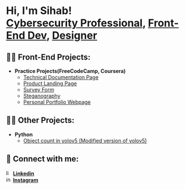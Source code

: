 <h1>Hi, I'm Sihab! <br/><a href="https://www.linkedin.com/in/sihabrahman/">Cybersecurity Professional</a>, <a href="https://github.com/sihabrahman">Front-End Dev</a>, <a href="https://www.behance.net/sihabrahman">Designer</a></h1>

<h2>👨‍💻 Front-End Projects:</h2>

- <b>Practice Projects(FreeCodeCamp, Coursera)</b>
  - [Technical Documentation Page](https://codepen.io/sihabrahman/full/OJOozBV)
  - [Product Landing Page](https://codepen.io/sihabrahman/full/RwxWNNG)
  - [Survey Form](https://codepen.io/sihabrahman/full/rNzZzWr)
  - [Steganography](https://codepen.io/sihabrahman/full/gOxvRLR)
  - [Personal Portfolio Webpage](https://codepen.io/sihabrahman/full/woNKve)
 
<h2>🧑‍💻 Other Projects:</h2>

- <b>Python</b>
  - [Object count in yolov5 (Modified version of yolov5)](https://github.com/sihabrahman/Object-count-in-yolov5)

<h2> 🤳 Connect with me:</h2>

<img src="https://cdn-icons-png.flaticon.com/256/174/174857.png" alt="linkedin" height="15px"> <a href="https://www.linkedin.com/in/sihabrahman/"> <b>Linkedin</b> </a> <br/>
<img src="https://cdn-icons-png.flaticon.com/512/174/174855.png" alt="instagram" height="15px"> <a href="https://www.instagram.com/sihab_was_here/"> <b>Instagram</b> </a>


<!--
**sihabrahman/sihabrahman** is a ✨ _special_ ✨ repository because its `README.md` (this file) appears on your GitHub profile.

Here are some ideas to get you started:

- 🔭 I’m currently working on ...
- 🌱 I’m currently learning ...
- 👯 I’m looking to collaborate on ...
- 🤔 I’m looking for help with ...
- 💬 Ask me about ...
- 📫 How to reach me: ...
- 😄 Pronouns: ...
- ⚡ Fun fact: ...
-->
